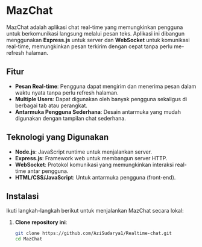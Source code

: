 # MazChat

MazChat adalah aplikasi chat real-time yang memungkinkan pengguna untuk berkomunikasi langsung melalui pesan teks. Aplikasi ini dibangun menggunakan **Express.js** untuk server dan **WebSocket** untuk komunikasi real-time, memungkinkan pesan terkirim dengan cepat tanpa perlu me-refresh halaman.

## Fitur

- **Pesan Real-time**: Pengguna dapat mengirim dan menerima pesan dalam waktu nyata tanpa perlu refresh halaman.
- **Multiple Users**: Dapat digunakan oleh banyak pengguna sekaligus di berbagai tab atau perangkat.
- **Antarmuka Pengguna Sederhana**: Desain antarmuka yang mudah digunakan dengan tampilan chat sederhana.

## Teknologi yang Digunakan

- **Node.js**: JavaScript runtime untuk menjalankan server.
- **Express.js**: Framework web untuk membangun server HTTP.
- **WebSocket**: Protokol komunikasi yang memungkinkan interaksi real-time antar pengguna.
- **HTML/CSS/JavaScript**: Untuk antarmuka pengguna (front-end).

## Instalasi

Ikuti langkah-langkah berikut untuk menjalankan MazChat secara lokal:

1. **Clone repository ini**:
   ```bash
   git clone https://github.com/AziSudarya1/Realtime-chat.git
   cd MazChat
